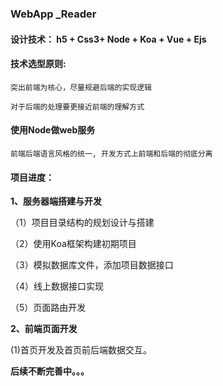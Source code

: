### WebApp _Reader

#### **设计技术：** h5 + Css3+ Node + Koa + Vue + Ejs

#### **技术选型原则:**

    突出前端为核心，尽量规避后端的实现逻辑

    对于后端的处理要更接近前端的理解方式
  
#### **使用Node做web服务**

    前端后端语言风格的统一, 开发方式上前端和后端的彻底分离

#### **项目进度：**

**1、服务器端搭建与开发**

（1）项目目录结构的规划设计与搭建

（2）使用Koa框架构建初期项目

（3）模拟数据库文件，添加项目数据接口

（4）线上数据接口实现

（5）页面路由开发

**2、前端页面开发**

(1)首页开发及首页前后端数据交互。

**后续不断完善中。。。**

  
